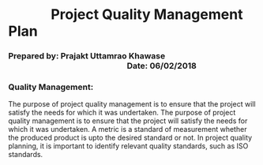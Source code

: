 # &nbsp;&nbsp;&nbsp;&nbsp;&nbsp;&nbsp;&nbsp;&nbsp;&nbsp;&nbsp;&nbsp;&nbsp;&nbsp;Project Quality Management Plan

### Prepared by:  Prajakt Uttamrao Khawase &nbsp;&nbsp;&nbsp;&nbsp;&nbsp;&nbsp;&nbsp;&nbsp;&nbsp;&nbsp;&nbsp;&nbsp;&nbsp;&nbsp;&nbsp;&nbsp;&nbsp;&nbsp;&nbsp;&nbsp;&nbsp;&nbsp;&nbsp;&nbsp;&nbsp;&nbsp;&nbsp;&nbsp;&nbsp;&nbsp;&nbsp;&nbsp;&nbsp;&nbsp;&nbsp;&nbsp;&nbsp;&nbsp;&nbsp;&nbsp;&nbsp;&nbsp;&nbsp;&nbsp;&nbsp;&nbsp;&nbsp;&nbsp;&nbsp;&nbsp;&nbsp;&nbsp;&nbsp;&nbsp;&nbsp;&nbsp;&nbsp;&nbsp;&nbsp;&nbsp;&nbsp;&nbsp;Date: 06/02/2018

### Quality Management: 
The purpose of project quality management is to ensure that the project will satisfy the needs for which it was undertaken. The purpose of project quality management is to ensure that the project will satisfy the needs for which it was undertaken. A metric is a standard of measurement whether the produced product is upto the desired standard or not. In project quality planning, it is important to identify relevant quality standards, such as ISO standards.

